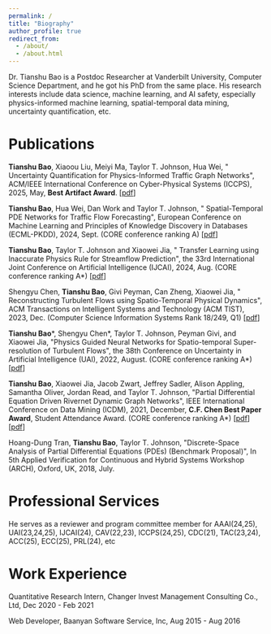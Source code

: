 ```yaml
---
permalink: /
title: "Biography"
author_profile: true
redirect_from: 
  - /about/
  - /about.html
---
```

Dr. Tianshu Bao is a Postdoc Researcher at Vanderbilt University, Computer Science Department, and he got his PhD from the same place. His research interests include data science, machine learning, and AI safety, especially physics-informed machine learning, spatial-temporal data mining, uncertainty quantification, etc. 


Publications
======
**Tianshu Bao**, Xiaoou Liu, Meiyi Ma, Taylor T. Johnson, Hua Wei, " Uncertainty Quantification for Physics-Informed Traffic Graph Networks", ACM/IEEE International Conference on Cyber-Physical Systems (ICCPS), 2025, May, **Best Artifact Award**. [<a href="/files/iccps.jpg" target="_blank">pdf</a>]

**Tianshu Bao**, Hua Wei, Dan Work and Taylor T. Johnson, " Spatial-Temporal PDE Networks for Traffic Flow Forecasting", European Conference on Machine Learning and Principles of Knowledge Discovery in Databases (ECML-PKDD), 2024, Sept. (CORE conference ranking A) [<a href="/files/PDE_traffic_network_ECML.pdf" target="_blank">pdf</a>]

**Tianshu Bao**, Taylor T. Johnson and Xiaowei Jia, " Transfer Learning using Inaccurate Physics Rule for Streamflow Prediction", the 33rd International Joint Conference on Artificial Intelligence (IJCAI), 2024, Aug. (CORE conference ranking A*) [<a href="/files/IJCAI.pdf" target="_blank">pdf</a>]

Shengyu Chen, **Tianshu Bao**, Givi Peyman, Can Zheng, Xiaowei Jia, " Reconstructing Turbulent Flows using Spatio-Temporal Physical Dynamics", ACM Transactions on Intelligent Systems and Technology (ACM TIST), 2023, Dec. (Computer Science Information Systems Rank 18/249, Q1) [<a href="/files/acm tist.pdf" target="_blank">pdf</a>]

**Tianshu Bao**\*, Shengyu Chen\*, Taylor T. Johnson, Peyman Givi, and Xiaowei Jia, "Physics Guided Neural Networks for Spatio-temporal Super-resolution of Turbulent Flows", the 38th Conference on Uncertainty in Artificial Intelligence (UAI), 2022, August. (CORE conference ranking A*) [<a href="/files/uai.pdf" target="_blank">pdf</a>]

**Tianshu Bao**, Xiaowei Jia, Jacob Zwart, Jeffrey Sadler, Alison Appling, Samantha Oliver, Jordan Read, and Taylor T. Johnson, "Partial Differential Equation Driven Rivernet Dynamic Graph Networks", IEEE International Conference on Data Mining (ICDM), 2021, December, **C.F. Chen Best Paper Award**, Student Attendance Award. (CORE conference ranking A*) [<a href="/files/icdm.pdf" target="_blank">pdf</a>] [<a href="/files/cfchen.jpg" target="_blank">pdf</a>]

Hoang-Dung Tran, **Tianshu Bao**, Taylor T. Johnson, "Discrete-Space Analysis of Partial Differential Equations (PDEs) (Benchmark Proposal)", In 5th Applied Verification for Continuous and Hybrid Systems Workshop (ARCH), Oxford, UK, 2018, July.

Professional Services
======
He serves as a reviewer and program committee member for AAAI(24,25), UAI(23,24,25), IJCAI(24), CAV(22,23), ICCPS(24,25), CDC(21), TAC(23,24), ACC(25), ECC(25), PRL(24), etc

Work Experience
======
Quantitative Research Intern, Changer Invest Management Consulting Co., Ltd,  Dec 2020 - Feb 2021

Web Developer, Baanyan Software Service, Inc, Aug 2015 - Aug 2016 


